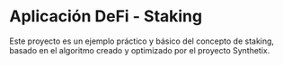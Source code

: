 # Aplicación DeFi - Staking

Este proyecto es un ejemplo práctico y básico del concepto de staking, basado en el algoritmo
creado y optimizado por el proyecto Synthetix. 

